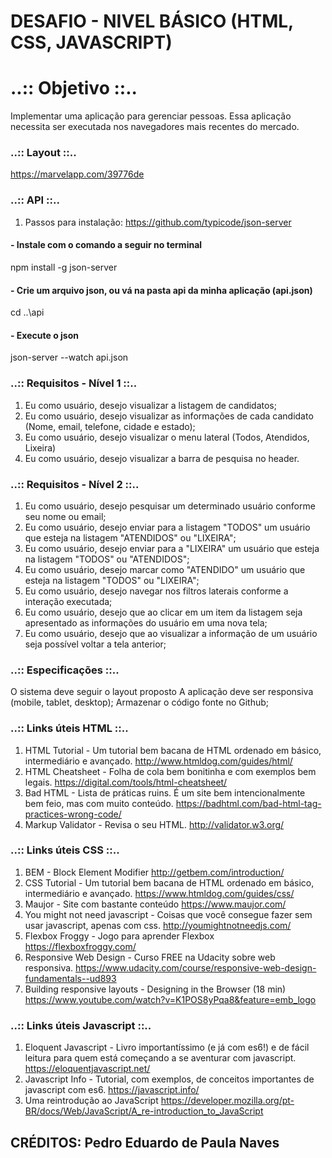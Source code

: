 # DESAFIO - NIVEL BÁSICO (HTML, CSS, JAVASCRIPT)

# ..:: Objetivo ::..
Implementar uma aplicação para gerenciar pessoas. Essa aplicação necessita ser executada nos navegadores mais recentes do mercado.

### ..:: Layout ::.. 
https://marvelapp.com/39776de

### ..:: API ::.. 
1) Passos para instalação:
https://github.com/typicode/json-server

  #### - Instale com o comando a seguir no terminal
  npm install -g json-server
  
  #### - Crie um arquivo json, ou vá na pasta api da minha aplicação (api.json)
  cd ..\api
  
  #### - Execute o json
  json-server --watch api.json

### ..:: Requisitos - Nível 1 ::..
1) Eu como usuário, desejo visualizar a listagem de candidatos;
2) Eu como usuário, desejo visualizar as informações de cada candidato (Nome, email, telefone, cidade e estado);
3) Eu como usuário, desejo visualizar o menu lateral (Todos, Atendidos, Lixeira)
4) Eu como usuário, desejo visualizar a barra de pesquisa no header.

### ..:: Requisitos - Nível 2 ::..
1) Eu como usuário, desejo pesquisar um determinado usuário conforme seu nome ou email;
2) Eu como usuário, desejo enviar para a listagem "TODOS" um usuário que esteja na listagem "ATENDIDOS" ou "LIXEIRA";
3) Eu como usuário, desejo enviar para a "LIXEIRA" um usuário que esteja na listagem "TODOS" ou "ATENDIDOS";
4) Eu como usuário, desejo marcar como "ATENDIDO" um usuário que esteja na listagem "TODOS" ou "LIXEIRA";
5) Eu como usuário, desejo navegar nos filtros laterais conforme a interação executada;
6) Eu como usuário, desejo que ao clicar em um item da listagem seja apresentado as informações do usuário em uma nova tela;
7) Eu como usuário, desejo que ao visualizar a informação de um usuário seja possível voltar a tela anterior;

### ..:: Especificações ::..
O sistema deve seguir o layout proposto
A aplicação deve ser responsiva (mobile, tablet, desktop);
Armazenar o código fonte no Github;

### ..:: Links úteis HTML ::..
1) HTML Tutorial - Um tutorial bem bacana de HTML ordenado em básico, intermediário e avançado.
  http://www.htmldog.com/guides/html/
2) HTML Cheatsheet - Folha de cola bem bonitinha e com exemplos bem legais.
  https://digital.com/tools/html-cheatsheet/
3) Bad HTML - Lista de práticas ruins. É um site bem intencionalmente bem feio, mas com muito conteúdo.
  https://badhtml.com/bad-html-tag-practices-wrong-code/
4) Markup Validator - Revisa o seu HTML.
  http://validator.w3.org/

### ..:: Links úteis CSS ::..
1) BEM - Block Element Modifier
  http://getbem.com/introduction/
2) CSS Tutorial - Um tutorial bem bacana de HTML ordenado em básico, intermediário e avançado.
  https://www.htmldog.com/guides/css/
3) Maujor - Site com bastante conteúdo
  https://www.maujor.com/
4) You might not need javascript - Coisas que você consegue fazer sem usar javascript, apenas com css.
  http://youmightnotneedjs.com/
5) Flexbox Froggy - Jogo para aprender Flexbox
  https://flexboxfroggy.com/
6) Responsive Web Design - Curso FREE na Udacity sobre web responsiva.
  https://www.udacity.com/course/responsive-web-design-fundamentals--ud893
7) Building responsive layouts - Designing in the Browser (18 min)
  https://www.youtube.com/watch?v=K1POS8yPqa8&feature=emb_logo
  
### ..:: Links úteis Javascript ::..
1) Eloquent Javascript - Livro importantíssimo (e já com es6!) e de fácil leitura para quem está começando a se aventurar com javascript.
  https://eloquentjavascript.net/
2) Javascript Info - Tutorial, com exemplos, de conceitos importantes de javascript com es6.
  https://javascript.info/
3) Uma reintrodução ao JavaScript
  https://developer.mozilla.org/pt-BR/docs/Web/JavaScript/A_re-introduction_to_JavaScript
  
## CRÉDITOS: Pedro Eduardo de Paula Naves

